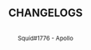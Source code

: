 <center> <h2>CHANGELOGS </h2> </center>

```

```

<center> <sup>Squíd#1776 - Apollo</sup> </center>
